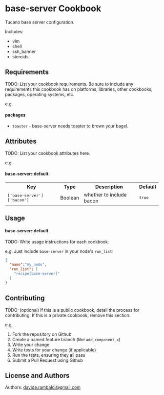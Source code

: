 base-server Cookbook
====================

Tucano base server configuration.

Includes:

- vim
- shell
- ssh_banner
- steroids


Requirements
------------
TODO: List your cookbook requirements. Be sure to include any requirements this cookbook has on platforms, libraries, other cookbooks, packages, operating systems, etc.

e.g.
#### packages
- `toaster` - base-server needs toaster to brown your bagel.

Attributes
----------
TODO: List your cookbook attributes here.

e.g.
#### base-server::default
<table>
  <tr>
    <th>Key</th>
    <th>Type</th>
    <th>Description</th>
    <th>Default</th>
  </tr>
  <tr>
    <td><tt>['base-server']['bacon']</tt></td>
    <td>Boolean</td>
    <td>whether to include bacon</td>
    <td><tt>true</tt></td>
  </tr>
</table>

Usage
-----
#### base-server::default
TODO: Write usage instructions for each cookbook.

e.g.
Just include `base-server` in your node's `run_list`:

```json
{
  "name":"my_node",
  "run_list": [
    "recipe[base-server]"
  ]
}
```

Contributing
------------
TODO: (optional) If this is a public cookbook, detail the process for contributing. If this is a private cookbook, remove this section.

e.g.
1. Fork the repository on Github
2. Create a named feature branch (like `add_component_x`)
3. Write your change
4. Write tests for your change (if applicable)
5. Run the tests, ensuring they all pass
6. Submit a Pull Request using Github

License and Authors
-------------------
Authors: davide.rambaldi@gmail.com
